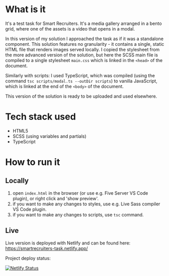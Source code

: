 # What is it

It's a test task for Smart Recruiters. It's a media gallery arranged in a bento grid, where one of the assets is a video that opens in a modal.

In this version of my solution I approached the task as if it was a standalone component. This solution features no granularity - it contains a single, static HTML file that renders images served locally. I copied the stylesheet from the more advanced version of the solution, but here the SCSS main file is compiled to a single stylesheet `main.css` which is linked in the `<head>` of the document.

Similarly with scripts: I used TypeScript, which was compiled (using the command `tsc scripts/modal.ts --outDir scripts`) to vanilla JavaScript, which is linked at the end of the `<body>` of the document.

This version of the solution is ready to be uploaded and used elsewhere.

# Tech stack used

- HTML5
- SCSS (using variables and partials)
- TypeScript

# How to run it

## Locally

1. open `index.html` in the browser (or use e.g. Five Server VS Code plugin), or right click and 'show preview'.
2. if you want to make any changes to styles, use e.g. Live Sass compiler VS Code plugin.
3. if you want to make any changes to scripts, use `tsc` command.

## Live

Live version is deployed with Netlify and can be found here: https://smartrecruiters-task.netlify.app/

Project deploy status:

[![Netlify Status](https://api.netlify.com/api/v1/badges/788f5094-721c-4d0a-adc8-7fa9417e81b2/deploy-status)](https://app.netlify.com/projects/smartrecruiters-task/deploys)
